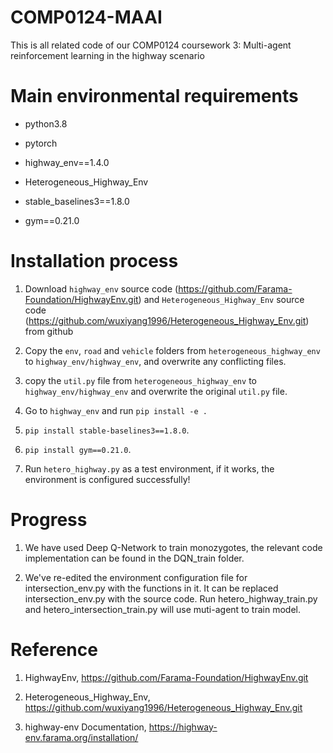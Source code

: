 # COMP0124-MAAI
This is all related code of our COMP0124 coursework 3: Multi-agent reinforcement learning in the highway scenario

# Main environmental requirements

- python3.8

- pytorch

- highway_env==1.4.0

- Heterogeneous_Highway_Env

- stable_baselines3==1.8.0

- gym==0.21.0

# Installation process

1. Download `highway_env` source code (https://github.com/Farama-Foundation/HighwayEnv.git) and `Heterogeneous_Highway_Env` source code (https://github.com/wuxiyang1996/Heterogeneous_Highway_Env.git) from github

2. Copy the `env`, `road` and `vehicle` folders from `heterogeneous_highway_env` to `highway_env/highway_env`, and overwrite any conflicting files.

3. copy the `util.py` file from `heterogeneous_highway_env` to `highway_env/highway_env` and overwrite the original `util.py` file.

4. Go to `highway_env` and run `pip install -e . `

5. `pip install stable-baselines3==1.8.0`.

6. `pip install gym==0.21.0`.

7. Run `hetero_highway.py` as a test environment, if it works, the environment is configured successfully!

# Progress

1. We have used Deep Q-Network to train monozygotes, the relevant code implementation can be found in the DQN_train folder.

2. We've re-edited the environment configuration file for intersection_env.py with the functions in it. It can be replaced intersection_env.py with the source code. Run hetero_highway_train.py and hetero_intersection_train.py will use muti-agent to train model.

# Reference

1. HighwayEnv, https://github.com/Farama-Foundation/HighwayEnv.git

2. Heterogeneous_Highway_Env, https://github.com/wuxiyang1996/Heterogeneous_Highway_Env.git

3. highway-env Documentation, https://highway-env.farama.org/installation/
